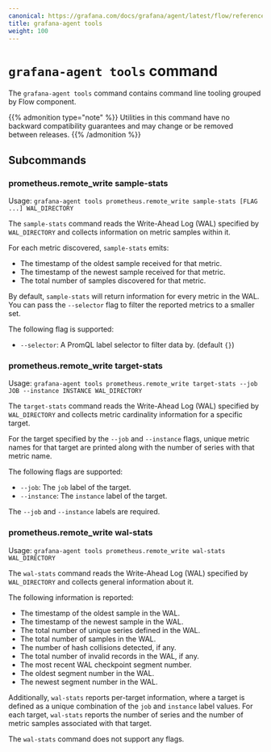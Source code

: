 ```yaml
---
canonical: https://grafana.com/docs/grafana/agent/latest/flow/reference/cli/tools/
title: grafana-agent tools
weight: 100
---
```


# `grafana-agent tools` command

The `grafana-agent tools` command contains command line tooling grouped by Flow
component.

{{% admonition type="note" %}}
Utilities in this command have no backward compatibility
guarantees and may change or be removed between releases.
{{% /admonition %}}

## Subcommands

### prometheus.remote_write sample-stats

Usage: `grafana-agent tools prometheus.remote_write sample-stats [FLAG ...] WAL_DIRECTORY`

The `sample-stats` command reads the Write-Ahead Log (WAL) specified by
`WAL_DIRECTORY` and collects information on metric samples within it.

For each metric discovered, `sample-stats` emits:

* The timestamp of the oldest sample received for that metric.
* The timestamp of the newest sample received for that metric.
* The total number of samples discovered for that metric.

By default, `sample-stats` will return information for every metric in the WAL.
You can pass the `--selector` flag to filter the reported metrics to a smaller set.

The following flag is supported:

* `--selector`: A PromQL label selector to filter data by. (default `{}`)

### prometheus.remote_write target-stats

Usage: `grafana-agent tools prometheus.remote_write target-stats --job JOB --instance INSTANCE WAL_DIRECTORY`

The `target-stats` command reads the Write-Ahead Log (WAL) specified by
`WAL_DIRECTORY` and collects metric cardinality information for a specific
target.

For the target specified by the `--job` and `--instance` flags, unique metric
names for that target are printed along with the number of series with that
metric name.

The following flags are supported:

* `--job`: The `job` label of the target.
* `--instance`: The `instance` label of the target.

The `--job` and `--instance` labels are required.

### prometheus.remote_write wal-stats

Usage: `grafana-agent tools prometheus.remote_write wal-stats WAL_DIRECTORY`

The `wal-stats` command reads the Write-Ahead Log (WAL) specified by
`WAL_DIRECTORY` and collects general information about it.

The following information is reported:

* The timestamp of the oldest sample in the WAL.
* The timestamp of the newest sample in the WAL.
* The total number of unique series defined in the WAL.
* The total number of samples in the WAL.
* The number of hash collisions detected, if any.
* The total number of invalid records in the WAL, if any.
* The most recent WAL checkpoint segment number.
* The oldest segment number in the WAL.
* The newest segment number in the WAL.

Additionally, `wal-stats` reports per-target information, where a target is
defined as a unique combination of the `job` and `instance` label values. For
each target, `wal-stats` reports the number of series and the number of
metric samples associated with that target.

The `wal-stats` command does not support any flags.
